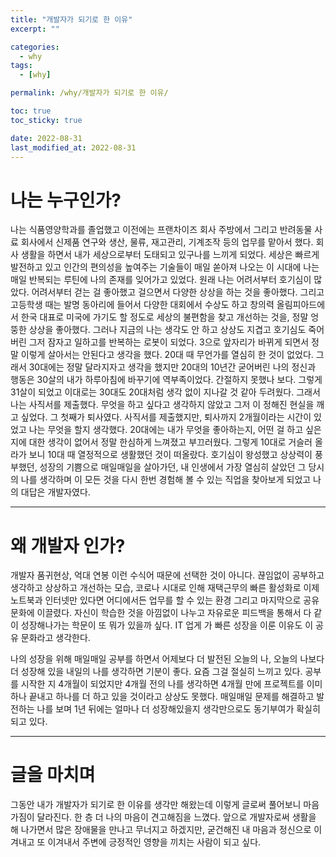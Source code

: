 ```yaml
---
title: "개발자가 되기로 한 이유"
excerpt: ""

categories:
  - why
tags:
  - [why]

permalink: /why/개발자가 되기로 한 이유/

toc: true
toc_sticky: true

date: 2022-08-31
last_modified_at: 2022-08-31
---
```

# 나는 누구인가?
나는 식품영양학과를 졸업했고 이전에는 프랜차이즈 회사 주방에서 그리고 반려동물 사료 회사에서 신제품 연구와 생산, 물류, 재고관리, 기계조작 등의 업무를 맡아서 했다. 회사 생활을 하면서 내가 세상으로부터 도태되고 있구나를 느끼게 되었다. 세상은 빠르게 발전하고 있고 인간의 편의성을 높여주는 기술들이 매일 쏟아져 나오는 이 시대에 나는 매일 반복되는 루틴에 나의 존재를 잊어가고 있었다. 원래 나는 어려서부터 호기심이 많았다. 어려서부터 걷는 걸 좋아했고 걸으면서 다양한 상상을 하는 것을 좋아했다. 그리고 고등학생 때는 발명 동아리에 들어서 다양한 대회에서 수상도 하고 창의력 올림피아드에서 한국 대표로 미국에 가기도 할 정도로 세상의 불편함을 찾고 개선하는 것을, 정말 엉뚱한 상상을 좋아했다. 그러나 지금의 나는 생각도 안 하고 상상도 지겹고 호기심도 죽어버린 그저 잠자고 일하고를 반복하는 로봇이 되었다. 3으로 앞자리가 바뀌게 되면서 정말 이렇게 살아서는 안된다고 생각을 했다. 20대 때 무언가를 열심히 한 것이 없었다. 그래서 30대에는 정말 달라지자고 생각을 했지만 20대의 10년간 굳어버린 나의 정신과 행동은 30살의 내가 하루아침에 바꾸기에 역부족이었다. 간절하지 못했나 보다. 그렇게 31살이 되었고 이대로는 30대도 20대처럼 생각 없이 지나갈 것 같아 두려웠다. 그래서 나는 사직서를 제출했다. 무엇을 하고 싶다고 생각하지 않았고 그저 이 정해진 현실을 깨고 싶었다. 그 첫째가 퇴사였다. 사직서를 제출했지만, 퇴사까지 2개월이라는 시간이 있었고 나는 무엇을 할지 생각했다. 20대에는 내가 무엇을 좋아하는지, 어떤 걸 하고 싶은지에 대한 생각이 없어서 정말 한심하게 느껴졌고 부끄러웠다. 그렇게 10대로 거슬러 올라가 보니 10대 때 열정적으로 생활했던 것이 떠올랐다. 호기심이 왕성했고 상상력이 풍부했던, 성장의 기쁨으로 매일매일을 살아가던, 내 인생에서 가장 열심히 살았던 그 당시의 나를 생각하며 이 모든 것을 다시 한번 경험해 볼 수 있는 직업을 찾아보게 되었고 나의 대답은 개발자였다. 

****

# 왜 개발자 인가?
개발자 품귀현상, 억대 연봉 이런 수식어 때문에 선택한 것이 아니다. 끊임없이 공부하고 생각하고 상상하고 개선하는 모습, 코로나 시대로 인해 재택근무의 빠른 활성화로 이제 노트북과 인터넷만 있다면 어디에서든 업무를 할 수 있는 환경 그리고 마지막으로 공유 문화에 이끌렸다. 자신이 학습한 것을 아낌없이 나누고 자유로운 피드백을 통해서 다 같이 성장해나가는 학문이 또 뭐가 있을까 싶다. IT 업게 가 빠른 성장을 이룬 이유도 이 공유 문화라고 생각한다.

나의 성장을 위해 매일매일 공부를 하면서 어제보다 더 발전된 오늘의 나, 오늘의 나보다 더 성장해 있을 내일의 나를 생각하면 기분이 좋다. 요즘 그걸 절실히 느끼고 있다. 공부를 시작한 지 4개월이 되었지만 4개월 전의 나를 생각하면 4개월 만에 프로젝트를 이미 하나 끝내고 하나를 더 하고 있을 것이라고 상상도 못했다. 매일매일 문제를 해결하고 발전하는 나를 보며 1년 뒤에는 얼마나 더 성장해있을지 생각만으로도 동기부여가 확실히 되고 있다.

****

# 글을 마치며
그동안 내가 개발자가 되기로 한 이유를 생각만 해왔는데 이렇게 글로써 풀어보니 마음가짐이 달라진다. 한 층 더 나의 마음이 견고해짐을 느꼈다. 앞으로 개발자로써 생활을 해 나가면서 많은 장애물을 만나고 무너지고 하겠지만, 굳건해진 내 마음과 정신으로 이겨내고 또 이겨내서 주변에 긍정적인 영향을 끼치는 사람이 되고 싶다.
